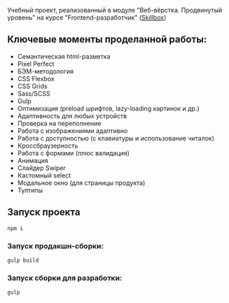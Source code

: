 Учебный проект, реализованный в модуле "Веб-вёрстка. Продвинутый уровень" на курсе "Frontend-разработчик" ([Skillbox](https://skillbox.ru/))

## Ключевые моменты проделанной работы:

- Семантическая html-разметка
- Pixel Perfect
- БЭМ-методология
- CSS Flexbox
- CSS Grids
- Sass/SCSS
- Gulp
- Оптимизация (preload шрифтов, lazy-loading картинок и др.)
- Адаптивность для любых устройств
- Проверка на переполнение
- Работа с изображениями адаптивно
- Работа с доступностью (с клавиатуры и использование читалок)
- Кроссбраузерность
- Работа с формами (плюс валидация)
- Анимация 
- Слайдер Swiper
- Кастомный select
- Модальное окно (для страницы продукта)
- Тултипы

## Запуск проекта

```
npm i
```

### Запуск продакшн-сборки:

```
gulp build
```

### Запуск сборки для разработки:

```
gulp
```
